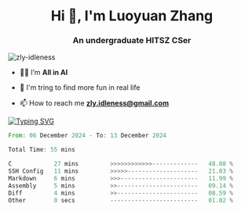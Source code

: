 <h1 align="center">Hi 👋, I'm Luoyuan Zhang</h1>

<h3 align="center">An undergraduate HITSZ CSer</h3>

<p align="left"> <img src="https://komarev.com/ghpvc/?username=zly-idleness&label=Profile%20views&color=0e75b6&style=flat" alt="zly-idleness" /> </p>


- 👨‍💻 I’m **All in AI**

- 🌱 I'm tring to find more fun in real life

- 📫 How to reach me **zly.idleness@gmail.com**



[![Typing SVG](https://readme-typing-svg.herokuapp.com?font=Fira+Code&pause=1000&width=435&lines=I+Maybe+Slow)](https://git.io/typing-svg)


<!--START_SECTION:waka-->

```rust
From: 06 December 2024 - To: 13 December 2024

Total Time: 55 mins

C            27 mins         >>>>>>>>>>>>-------------   48.08 %
SSH Config   11 mins         >>>>>--------------------   21.03 %
Markdown     6 mins          >>>----------------------   11.99 %
Assembly     5 mins          >>-----------------------   09.14 %
Diff         4 mins          >>-----------------------   08.59 %
Other        0 secs          -------------------------   01.02 %
```

<!--END_SECTION:waka-->


